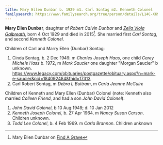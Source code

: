 ```yaml
---
title: Mary Ellen Dunbar b. 1929 m1. Carl Sontag m2. Kenneth Colonel
familysearch: https://www.familysearch.org/tree/person/details/L14C-XK9
---
```

**Mary Ellen Dunbar**, daughter of *Robert Calvin Dunbar* and [*Zella Viola Galbreath*](galbreath-zella-viola-1898.md), born 4 Oct 1929 and died in 2015[^death]. She married first *Carl Sontag*, and second *Kenneth Colonel*.

Children of Carl and Marry Ellen (Dunbar) Sontag:

1. Cinda Sontag, b. 2 Dec 1949.  m *Charles Joseph Haas*, one child *Carey Michele Hass* b. 1972, m *Mark Saucier* one daughter "Morgan Saucier" b unknown.  https://www.legacy.com/obituaries/postgazette/obituary.aspx?n=mark-e-saucier&pid=184092484&fhid=17313
2. Carl Robert Sontag, m *Debra L Buttram*, m *Carla Jeanne McGuire*

Children of Kenneth and Mary Ellen (Dunbar) Colonel (note: Kenneth also married *Colleen Friend*, and had a son *John David Colonel*):

1. *John David Colonel*, b 10 Aug 1949; d. 10 Jan 2012
2. *Kenneth Joseph Colonel*, b. 27 Apr 1964. m *Nancy Susan Carson*. Children unknown.
3. *Todd Lee Colonel*, b. 4 Feb 1969. m *Carla Brannon*. Children unknown

[^death]: Mary Ellen Dunbar on [Find A Grave](https://www.findagrave.com/memorial/143991081/mary-ellen-colonel)
